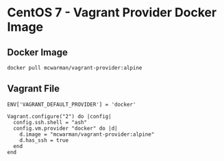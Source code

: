 # CentOS 7 - Vagrant Provider Docker Image

## Docker Image
```
docker pull mcwarman/vagrant-provider:alpine
```

## Vagrant File
```
ENV['VAGRANT_DEFAULT_PROVIDER'] = 'docker'

Vagrant.configure("2") do |config|
  config.ssh.shell = "ash"
  config.vm.provider "docker" do |d|
    d.image = "mcwarman/vagrant-provider:alpine"
    d.has_ssh = true
  end
end
```
